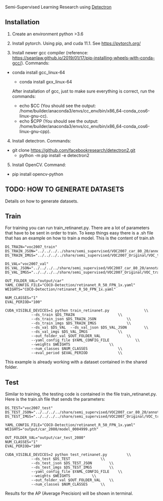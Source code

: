 Semi-Supervised Learning Research using [Detectron](https://github.com/facebookresearch/detectron2)


## Installation

1. Create an environment python >3.6

2. Install pytorch. Using pip, and cuda 11.1. See https://pytorch.org/
	
3. Install newer gcc compiler (reference: https://seanlaw.github.io/2019/01/17/pip-installing-wheels-with-conda-gcc/). Commands:
  * conda install gcc_linux-64
	* conda install gxx_linux-64

	After installation of gcc, just to make sure everything is correct, run the commands: 
	* echo $CC (You should see the output: /home/builder/anaconda3/envs/cc_env/bin/x86_64-conda_cos6-linux-gnu-cc).
	* echo $CPP (You should see the output: /home/builder/anaconda3/envs/cc_env/bin/x86_64-conda_cos6-linux-gnu-cpp).

4. Install detectron. Commands:
  * git clone https://github.com/facebookresearch/detectron2.git
	* python -m pip install -e detectron2

5. Install OpenCV. Command:
  * pip install opencv-python



## TODO: HOW TO GENERATE DATASETS

Details on how to generate datasets.

## Train

For training you can run train_retinanet.py. There are a lot of parameters that have to be sent in order to train. To keep things easy there is a .sh file that has an example on how to train a model. This is the content of train.sh

```
DS_TRAIN="voc2007_train"
DS_TRAIN_JSON="../../../../share/semi_supervised/VOC2007_car_80_20/annotations/train.json"
DS_TRAIN_IMGS="../../../../share/semi_supervised/VOC2007_Original/VOC_trainval/VOCdevkit/VOC2007/JPEGImages"

DS_VAL="voc2007_val"
DS_VAL_JSON="../../../../share/semi_supervised/VOC2007_car_80_20/annotations/val.json"
DS_VAL_IMGS="../../../../share/semi_supervised/VOC2007_Original/VOC_trainval/VOCdevkit/VOC2007/JPEGImages"

OUT_FOLDER_VAL="output/car"
YAML_CONFIG_FILE="COCO-Detection/retinanet_R_50_FPN_1x.yaml"
WEIGHTS="COCO-Detection/retinanet_R_50_FPN_1x.yaml"

NUM_CLASSES="1"
EVAL_PERIOD="100"

CUDA_VISIBLE_DEVICES=1 python train_retinanet.py 				\\
			--ds_train $DS_TRAIN  					\\
			--ds_train_json $DS_TRAIN_JSON  			\\
			--ds_train_imgs $DS_TRAIN_IMGS 				\\
			--ds_val $DS_VAL  --ds_val_json $DS_VAL_JSON  		\\
			--ds_val_imgs $DS_VAL_IMGS 				\\
			--out_folder_val $OUT_FOLDER_VAL 			\\
			--yaml_config_file $YAML_CONFIG_FILE 			\\
			--weights $WEIGHTS 					\\
			--num_classes $NUM_CLASSES 				\\
			--eval_period $EVAL_PERIOD				\\
```
This example is already working with a dataset contained in the shared folder.

## Test

Similar to training, the testing code is contained in the file train_retinanet.py. Here is the train.sh file that sends the parameters:

```
DS_TEST="voc2007_test"
DS_TEST_JSON="../../../../share/semi_supervised/VOC2007_car_80_20/annotations/val.json"
DS_TEST_IMGS="../../../../share/semi_supervised/VOC2007_Original/VOC_trainval/VOCdevkit/VOC2007/JPEGImages"

YAML_CONFIG_FILE="COCO-Detection/retinanet_R_50_FPN_1x.yaml"
WEIGHTS="output/car_2080/model_0004999.pth"

OUT_FOLDER_VAL="output/car_test_2080"
NUM_CLASSES="1"
EVAL_PERIOD="100"

CUDA_VISIBLE_DEVICES=2 python test_retinanet.py 		\\
			--ds_test $DS_TEST  			\\
			--ds_test_json $DS_TEST_JSON  		\\
			--ds_test_imgs $DS_TEST_IMGS 		\\
			--yaml_config_file $YAML_CONFIG_FILE 	\\
			--weights $WEIGHTS 			\\
			--out_folder_val $OUT_FOLDER_VAL 	\\
			--num_classes $NUM_CLASSES		\\
```

Results for the AP (Average Precision) will be shown in terminal.
